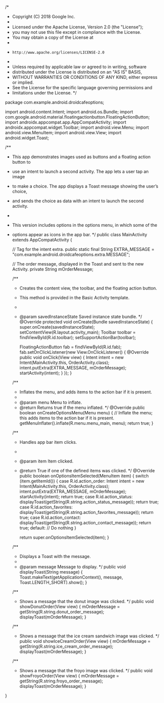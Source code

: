 /*
* Copyright (C) 2018 Google Inc.
*
* Licensed under the Apache License, Version 2.0 (the "License");
* you may not use this file except in compliance with the License.
* You may obtain a copy of the License at
*
*     http://www.apache.org/licenses/LICENSE-2.0
*
* Unless required by applicable law or agreed to in writing, software
* distributed under the License is distributed on an "AS IS" BASIS,
* WITHOUT WARRANTIES OR CONDITIONS OF ANY KIND, either express or implied.
* See the License for the specific language governing permissions and
* limitations under the License.
  */

package com.example.android.droidcafeoptions;

import android.content.Intent;
import android.os.Bundle;
import com.google.android.material.floatingactionbutton.FloatingActionButton;
import androidx.appcompat.app.AppCompatActivity;
import androidx.appcompat.widget.Toolbar;
import android.view.Menu;
import android.view.MenuItem;
import android.view.View;
import android.widget.Toast;

/**
* This app demonstrates images used as buttons and a floating action button to
* use an intent to launch a second activity. The app lets a user tap an image
* to make a choice. The app displays a Toast message showing the user’s choice,
* and sends the choice as data with an intent to launch the second activity.
*
* This version includes options in the options menu, in which some of the
* options appear as icons in the app bar.
  */
  public class MainActivity extends AppCompatActivity {

  // Tag for the intent extra.
  public static final String EXTRA_MESSAGE =
  "com.example.android.droidcafeoptions.extra.MESSAGE";

  // The order message, displayed in the Toast and sent to the new Activity.
  private String mOrderMessage;

  /**
    * Creates the content view, the toolbar, and the floating action button.
    * This method is provided in the Basic Activity template.
    *
    * @param savedInstanceState Saved instance state bundle.
      */
      @Override
      protected void onCreate(Bundle savedInstanceState) {
      super.onCreate(savedInstanceState);
      setContentView(R.layout.activity_main);
      Toolbar toolbar = findViewById(R.id.toolbar);
      setSupportActionBar(toolbar);

      FloatingActionButton fab = findViewById(R.id.fab);
      fab.setOnClickListener(new View.OnClickListener() {
      @Override
      public void onClick(View view) {
      Intent intent = new Intent(MainActivity.this,
      OrderActivity.class);
      intent.putExtra(EXTRA_MESSAGE, mOrderMessage);
      startActivity(intent);
      }
      });
      }

  /**
    * Inflates the menu, and adds items to the action bar if it is present.
    *
    * @param menu Menu to inflate.
    * @return Returns true if the menu inflated.
      */
      @Override
      public boolean onCreateOptionsMenu(Menu menu) {
      // Inflate the menu; this adds items to the action bar if it is present.
      getMenuInflater().inflate(R.menu.menu_main, menu);
      return true;
      }

  /**
    * Handles app bar item clicks.
    *
    * @param item Item clicked.
    * @return True if one of the defined items was clicked.
      */
      @Override
      public boolean onOptionsItemSelected(MenuItem item) {
      switch (item.getItemId()) {
      case R.id.action_order:
      Intent intent = new Intent(MainActivity.this,
      OrderActivity.class);
      intent.putExtra(EXTRA_MESSAGE, mOrderMessage);
      startActivity(intent);
      return true;
      case R.id.action_status:
      displayToast(getString(R.string.action_status_message));
      return true;
      case R.id.action_favorites:
      displayToast(getString(R.string.action_favorites_message));
      return true;
      case R.id.action_contact:
      displayToast(getString(R.string.action_contact_message));
      return true;
      default:
      // Do nothing
      }

      return super.onOptionsItemSelected(item);
      }

  /**
    * Displays a Toast with the message.
    *
    * @param message Message to display.
      */
      public void displayToast(String message) {
      Toast.makeText(getApplicationContext(), message,
      Toast.LENGTH_SHORT).show();
      }

  /**
    * Shows a message that the donut image was clicked.
      */
      public void showDonutOrder(View view) {
      mOrderMessage = getString(R.string.donut_order_message);
      displayToast(mOrderMessage);
      }

  /**
    * Shows a message that the ice cream sandwich image was clicked.
      */
      public void showIceCreamOrder(View view) {
      mOrderMessage = getString(R.string.ice_cream_order_message);
      displayToast(mOrderMessage);
      }

  /**
    * Shows a message that the froyo image was clicked.
      */
      public void showFroyoOrder(View view) {
      mOrderMessage = getString(R.string.froyo_order_message);
      displayToast(mOrderMessage);
      }

}
